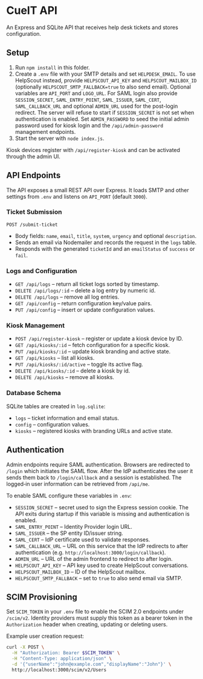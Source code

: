 # CueIT API

An Express and SQLite API that receives help desk tickets and stores configuration.

## Setup
1. Run `npm install` in this folder.
2. Create a `.env` file with your SMTP details and set `HELPDESK_EMAIL`.
   To use HelpScout instead, provide `HELPSCOUT_API_KEY` and
   `HELPSCOUT_MAILBOX_ID` (optionally `HELPSCOUT_SMTP_FALLBACK=true` to also
   send email). Optional variables are `API_PORT` and `LOGO_URL`.
  For SAML login also provide `SESSION_SECRET`, `SAML_ENTRY_POINT`,
  `SAML_ISSUER`, `SAML_CERT`, `SAML_CALLBACK_URL` and optional
  `ADMIN_URL` used for the post-login redirect. The server will
  refuse to start if `SESSION_SECRET` is not set when authentication
  is enabled. Set `ADMIN_PASSWORD` to seed the initial admin password
  used for kiosk login and the `/api/admin-password` management
  endpoints.
3. Start the server with `node index.js`.

Kiosk devices register with `/api/register-kiosk` and can be activated through the admin UI.

## API Endpoints

The API exposes a small REST API over Express. It loads SMTP and other
settings from `.env` and listens on `API_PORT` (default `3000`).

### Ticket Submission

`POST /submit-ticket`

- Body fields: `name`, `email`, `title`, `system`, `urgency` and optional
  `description`.
- Sends an email via Nodemailer and records the request in the `logs` table.
- Responds with the generated `ticketId` and an `emailStatus` of `success` or
  `fail`.

### Logs and Configuration

- `GET /api/logs` – return all ticket logs sorted by timestamp.
- `DELETE /api/logs/:id` – delete a log entry by numeric id.
- `DELETE /api/logs` – remove all log entries.
- `GET /api/config` – return configuration key/value pairs.
- `PUT /api/config` – insert or update configuration values.

### Kiosk Management

- `POST /api/register-kiosk` – register or update a kiosk device by ID.
- `GET /api/kiosks/:id` – fetch configuration for a specific kiosk.
- `PUT /api/kiosks/:id` – update kiosk branding and active state.
- `GET /api/kiosks` – list all kiosks.
- `PUT /api/kiosks/:id/active` – toggle its active flag.
- `DELETE /api/kiosks/:id` – delete a kiosk by id.
- `DELETE /api/kiosks` – remove all kiosks.

### Database Schema

SQLite tables are created in `log.sqlite`:

- `logs` – ticket information and email status.
- `config` – configuration values.
- `kiosks` – registered kiosks with branding URLs and active state.

## Authentication

Admin endpoints require SAML authentication. Browsers are
redirected to `/login` which initiates the SAML flow. After the IdP
authenticates the user it sends them back to `/login/callback` and a
session is established. The logged‑in user information can be
retrieved from `/api/me`.

To enable SAML configure these variables in `.env`:

- `SESSION_SECRET` – secret used to sign the Express session cookie. The API
  exits during startup if this variable is missing and authentication is
  enabled.
- `SAML_ENTRY_POINT` – Identity Provider login URL.
- `SAML_ISSUER` – the SP entity ID/issuer string.
- `SAML_CERT` – IdP certificate used to validate responses.
- `SAML_CALLBACK_URL` – URL on this service that the IdP
  redirects to after authentication (e.g. `http://localhost:3000/login/callback`).
- `ADMIN_URL` – URL of the admin frontend to redirect to after login.
- `HELPSCOUT_API_KEY` – API key used to create HelpScout conversations.
- `HELPSCOUT_MAILBOX_ID` – ID of the HelpScout mailbox.
- `HELPSCOUT_SMTP_FALLBACK` – set to `true` to also send email via SMTP.

## SCIM Provisioning

Set `SCIM_TOKEN` in your `.env` file to enable the SCIM 2.0 endpoints under
`/scim/v2`. Identity providers must supply this token as a bearer token in the
`Authorization` header when creating, updating or deleting users.

Example user creation request:

```bash
curl -X POST \
  -H "Authorization: Bearer $SCIM_TOKEN" \
  -H "Content-Type: application/json" \
  -d '{"userName":"john@example.com","displayName":"John"}' \
  http://localhost:3000/scim/v2/Users
```
